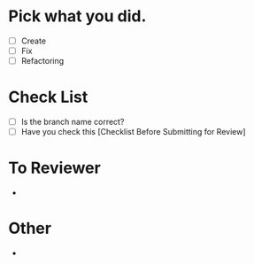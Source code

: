 # Pick what you did.

- [ ] Create
- [ ] Fix
- [ ] Refactoring

# Check List

- [ ] Is the branch name correct?
- [ ] Have you check this [Checklist Before Submitting for Review]
# To Reviewer

-

# Other

-
